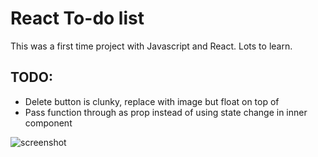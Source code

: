 # React To-do list 

This was a first time project with Javascript and React. Lots to learn.

## TODO:

* Delete button is clunky, replace with image but float on top of <span>
* Pass function through as prop instead of using state change in inner component

![screenshot](https://i.imgur.com/B6d6tr1.png)
